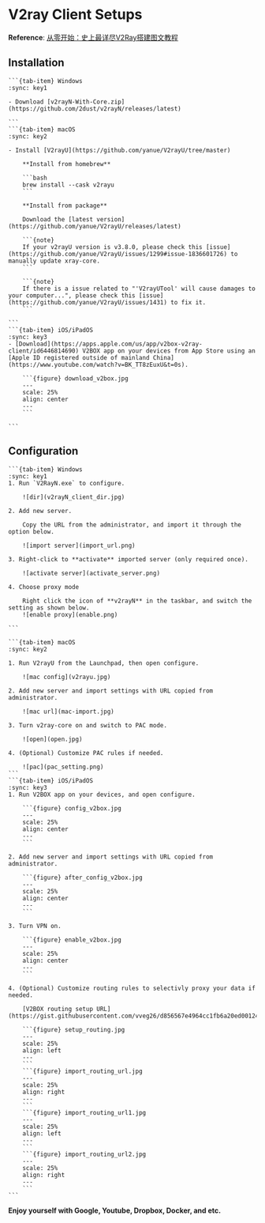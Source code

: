 # V2ray Client Setups

**Reference**: [从零开始：史上最详尽V2Ray搭建图文教程](https://www.4spaces.org/digitalocean-build-v2ray-0-1/)

## Installation

````{tab-set}
```{tab-item} Windows
:sync: key1

- Download [v2rayN-With-Core.zip](https://github.com/2dust/v2rayN/releases/latest)

```
```{tab-item} macOS
:sync: key2

- Install [V2rayU](https://github.com/yanue/V2rayU/tree/master)

    **Install from homebrew**

    ```bash
    brew install --cask v2rayu
    ```

    **Install from package** 

    Download the [latest version](https://github.com/yanue/V2rayU/releases/latest)

    ```{note}
    If your v2rayU version is v3.8.0, please check this [issue](https://github.com/yanue/V2rayU/issues/1299#issue-1836601726) to manually update xray-core.
    ```

    ```{note}
    If there is a issue related to "'V2rayUTool' will cause damages to your computer...", please check this [issue](https://github.com/yanue/V2rayU/issues/1431) to fix it.
    ```

```
```{tab-item} iOS/iPadOS
:sync: key3
- [Download](https://apps.apple.com/us/app/v2box-v2ray-client/id6446814690) V2BOX app on your devices from App Store using an [Apple ID registered outside of mainland China](https://www.youtube.com/watch?v=BK_TT8zEuxU&t=0s).

    ```{figure} download_v2box.jpg
    ---
    scale: 25%
    align: center
    ---
    ```

```
````

## Configuration

````{tab-set}
```{tab-item} Windows
:sync: key1
1. Run `V2RayN.exe` to configure.

    ![dir](v2rayN_client_dir.jpg)

2. Add new server.

    Copy the URL from the administrator, and import it through the option below.

    ![import server](import_url.png)

3. Right-click to **activate** imported server (only required once).

    ![activate server](activate_server.png)

4. Choose proxy mode

    Right click the icon of **v2rayN** in the taskbar, and switch the setting as shown below.
    ![enable proxy](enable.png)

```

```{tab-item} macOS
:sync: key2

1. Run V2rayU from the Launchpad, then open configure.

    ![mac config](v2rayu.jpg)

2. Add new server and import settings with URL copied from administrator.

    ![mac url](mac-import.jpg)

3. Turn v2ray-core on and switch to PAC mode.

    ![open](open.jpg)

4. (Optional) Customize PAC rules if needed.

    ![pac](pac_setting.png)
```
```{tab-item} iOS/iPadOS
:sync: key3
1. Run V2BOX app on your devices, and open configure.

    ```{figure} config_v2box.jpg
    ---
    scale: 25%
    align: center
    ---
    ```

2. Add new server and import settings with URL copied from administrator.

    ```{figure} after_config_v2box.jpg
    ---
    scale: 25%
    align: center
    ---
    ```

3. Turn VPN on.
    
    ```{figure} enable_v2box.jpg
    ---
    scale: 25%
    align: center
    ---
    ```

4. (Optional) Customize routing rules to selectivly proxy your data if needed.

    [V2BOX routing setup URL](https://gist.githubusercontent.com/vveg26/d856567e4964cc1fb6a20ed00124fccf/raw/d18d0ac58264c09ddcb02c33dde495b952bc27d3/v2boxroute.txt)

    ```{figure} setup_routing.jpg
    ---
    scale: 25%
    align: left
    ---
    ```
    ```{figure} import_routing_url.jpg
    ---
    scale: 25%
    align: right
    ---
    ```
    ```{figure} import_routing_url1.jpg
    ---
    scale: 25%
    align: left
    ---
    ```
    ```{figure} import_routing_url2.jpg
    ---
    scale: 25%
    align: right
    ---
    ```
```
````

**Enjoy yourself with Google, Youtube, Dropbox, Docker, and etc.**
